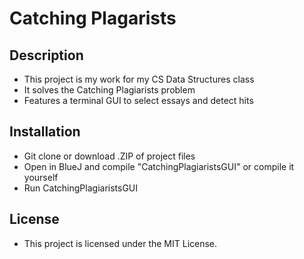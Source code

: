 # Catching Plagarists

## Description

*   This project is my work for my CS Data Structures class
*   It solves the Catching Plagiarists problem
*   Features a terminal GUI to select essays and detect hits

## Installation

*   Git clone or download .ZIP of project files
*   Open in BlueJ and compile "CatchingPlagiaristsGUI" or compile it yourself
*   Run CatchingPlagiaristsGUI

## License

*   This project is licensed under the MIT License.